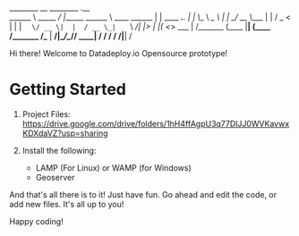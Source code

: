 ________          __         ________                .__                
\______ \ _____ _/  |______  \______ \   ____ ______ |  |   ____ ___.__.
 |    |  \\__  \\   __\__  \  |    |  \_/ __ \\____ \|  |  /  _ <   |  |
 |    `   \/ __ \|  |  / __ \_|    `   \  ___/|  |_> |  |_(  <_> \___  |
/_______  (____  |__| (____  /_______  /\___  |   __/|____/\____// ____|
        \/     \/          \/        \/     \/|__|               \/     

Hi there! Welcome to Datadeploy.io Opensource prototype!

# Getting Started

1) Project Files: https://drive.google.com/drive/folders/1hH4ffAgpU3q77DlJJ0WVKavwxKDXdaVZ?usp=sharing

2) Install the following:
    * LAMP (For Linux) or WAMP (for Windows)
    * Geoserver

And that's all there is to it! Just have fun. Go ahead and edit the code, 
or add new files. It's all up to you! 

Happy coding!
